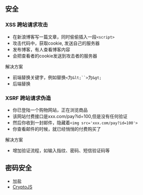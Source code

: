 ## 安全

### XSS 跨站请求攻击

- 在新浪博客写一篇文章，同时偷偷插入一段`<script>`
- 攻击代码中，获取cookie, 发送自己的服务器
- 发布博客，有人查看博客内容
- 会把查看者的cookie发送到攻击者的服务器

解决方案
- 前端替换关键字，例如替换`<`为`&lt;``>`为`&gt;`
- 后端替换

### XSRF 跨站请求伪造

- 你已登陆一个购物网站，正在浏览商品
- 该网站付费接口是xxx.com/pay?id=100,但是没有任何验证
- 然后你收到一封邮件，隐藏着`<img src='xxx.com/pay?id=100'>`
- 你查看邮件的时候，就已经悄悄的付费购买了

解决方案
- 增加验证流程，如输入指纹、密码、短信验证码等

## 密码安全

- 加盐
- [CryptoJS](https://github.com/sytelus/CryptoJS)

























